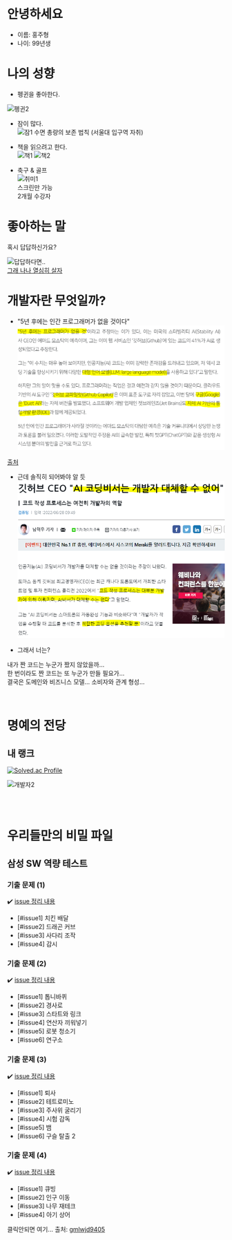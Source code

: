 # 안녕하세요
- 이름: 홍주형
- 나이: 99년생

# 나의 성향
- 펭귄을 좋아한다.<br>
<!-- ![동물1](https://i.namu.wiki/i/u2B6On7f7tF-Vvxc5nxYybqM1iDHybdDuPvjVymgRscHMQkRGnVrMQOKQossA5zoalemgJN2U60o4w0uUCEKRw.webp) -->
![펭귄2](https://s3.orbi.kr/data/file/united/981048033_Tbx38vV9_4t1CDMI.gif)

- 잠이 많다.<br>
![잠1](https://cdn.imweb.me/upload/S20200901a942bae14250b/bd0e619a7b173.jpg)
수면 총량의 보존 법칙 (서울대 입구역 자취)


- 책을 읽으려고 한다.<br>
![책1](https://image.yes24.com/momo/TopCate03/MidCate05/248828.jpg)
![책2](https://image.yes24.com/momo/TopCate70/MidCate01/6904710.jpg)

- 축구 & 골프 <br>
![취미1](https://thumbnews.nateimg.co.kr/view610///news.nateimg.co.kr/orgImg/su/2021/10/26/449941_572116_3954.gif)<br>
스크린만 가능<br>
2개월 수강자


# 좋아하는 말
혹시 답답하신가요? <br>

![답답하다면..](https://jjalbang.net/data/264614.jpg) <br>
[그래 나나 열심히 살자](https://ppss.kr/wp-content/uploads/2013/07/20130402_025303.png)

# 개발자란 무엇일까?
- "5년 후에는 인간 프로그래머가 없을 것이다"
![개발자1](/source/개발자2.PNG)

[출처](https://www.idailynews.co.kr/news/articleView.html?idxno=101553)

- 근데 솔직히 되어봐야 알 듯
![개발자2](/source/개발자1.PNG)


- 그래서 너는?
   
내가 짠 코드는 누군가 짰지 않았을까... <br>
한 번이라도 짠 코드는 또 누군가 만들 필요가... <br>
결국은 도메인와 비즈니스 모델... 소비자와 관계 형성...



<br>

# 명예의 전당

## 내 랭크
[![Solved.ac Profile](http://mazassumnida.wtf/api/v2/generate_badge?boj=wngud1225)](https://solved.ac/wngud1225/)

![개발자2](https://contents.kyobobook.co.kr/sih/fit-in/458x0/pdt/9791188283835.jpg)


<!-- ## 이제 막 시작한 옆 랭커
[![Solved.ac Profile](http://mazassumnida.wtf/api/v2/generate_badge?boj=niggaud)](https://solved.ac/niggaud/)

## 되고 싶은 랭커
[![Solved.ac Profile](http://mazassumnida.wtf/api/v2/generate_badge?boj=hjhassa1)](https://solved.ac/hjhassa1/) -->












<br><br>

# 우리들만의 비밀 파일
## 삼성 SW 역량 테스트 

### 기출 문제 (1)
:heavy_check_mark: [issue 정리 내용](https://github.com/WeareSoft/algorithm-study/blob/master/contents/samsung/180916.md)
* [#issue1] 치킨 배달
* [#issue2] 드래곤 커브
* [#issue3] 사다리 조작
* [#issue4] 감시

### 기출 문제 (2)
:heavy_check_mark: [issue 정리 내용](https://github.com/WeareSoft/algorithm-study/blob/master/contents/samsung/180923.md)
* [#issue1] 톱니바퀴
* [#issue2] 경사로
* [#issue3] 스타트와 링크
* [#issue4] 연산자 끼워넣기
* [#issue5] 로봇 청소기
* [#issue6] 연구소

### 기출 문제 (3)
:heavy_check_mark: [issue 정리 내용](https://github.com/WeareSoft/algorithm-study/blob/master/contents/samsung/180930.md)
* [#issue1] 퇴사
* [#issue2] 테트로미노
* [#issue3] 주사위 굴리기
* [#issue4] 시험 감독
* [#issue5] 뱀
* [#issue6] 구슬 탈출 2

### 기출 문제 (4)
:heavy_check_mark: [issue 정리 내용](https://github.com/WeareSoft/algorithm-study/blob/master/contents/samsung/181028.md)
* [#issue1] 큐빙
* [#issue2] 인구 이동 
* [#issue3] 나무 재테크 
* [#issue4] 아기 상어

클릭안되면 여기... 출처: [gmlwjd9405](https://github.com/WeareSoft/algorithm-study/blob/master/contents/samsung/README.md)